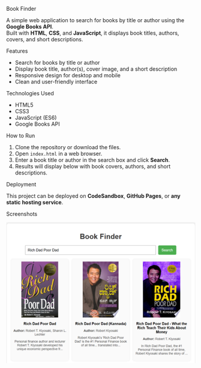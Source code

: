  Book Finder

A simple web application to search for books by title or author using the **Google Books API**.  
Built with **HTML**, **CSS**, and **JavaScript**, it displays book titles, authors, covers, and short descriptions.

Features

- Search for books by title or author
- Display book title, author(s), cover image, and a short description
- Responsive design for desktop and mobile
- Clean and user-friendly interface

Technologies Used

- HTML5
- CSS3
- JavaScript (ES6)
- Google Books API

How to Run

1. Clone the repository or download the files.
2. Open `index.html` in a web browser.
3. Enter a book title or author in the search box and click **Search**.
4. Results will display below with book covers, authors, and short descriptions.

Deployment

This project can be deployed on **CodeSandbox**, **GitHub Pages**, or **any static hosting service**.

Screenshots

![image alt](https://github.com/Himagirisiddesh/Book-Finder/blob/main/Screenshot%202025-09-01%20172011.png?raw=true)



